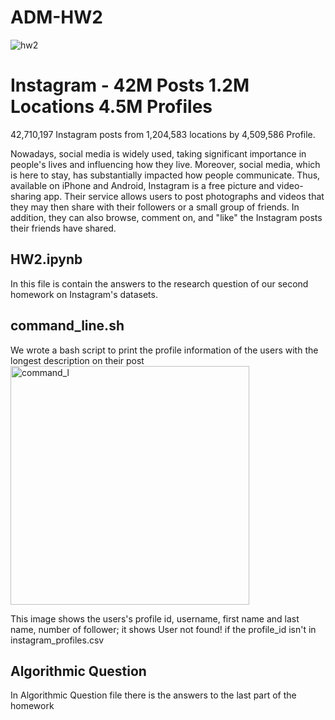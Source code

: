# ADM-HW2
![hw2](https://user-images.githubusercontent.com/115465627/197032342-08d018d2-2542-4d20-a844-40fff0ec1c19.gif)

# Instagram - 42M Posts 1.2M Locations 4.5M Profiles
42,710,197 Instagram posts from 1,204,583 locations by 4,509,586 Profile.

Nowadays, social media is widely used, taking significant importance in people's lives and influencing how they live. Moreover, social media, which is here to stay, has substantially impacted how people communicate. Thus, available on iPhone and Android, Instagram is a free picture and video-sharing app. Their service allows users to post photographs and videos that they may then share with their followers or a small group of friends. In addition, they can also browse, comment on, and "like" the Instagram posts their friends have shared.
## HW2.ipynb
In this file is contain the answers to the research question of our second homework on Instagram's datasets. 
## command_line.sh
We wrote a bash script to print the profile information of the users with the longest description on their post
<img width="382" alt="command_l" src="https://user-images.githubusercontent.com/115465627/198899069-10bc9ece-d192-4d72-993a-1b6c7f2c0e51.png">

This image shows the users's profile id, username, first name and last name, number of follower; it shows User not found! if the profile_id isn't in instagram_profiles.csv
## Algorithmic Question
In Algorithmic Question file there is the answers to the last part of the homework 
